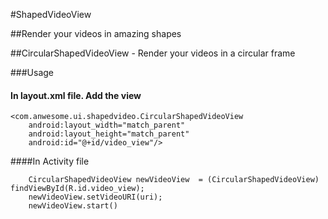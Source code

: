#ShapedVideoView

##Render your videos in amazing shapes

##CircularShapedVideoView - Render your videos in a circular frame

###Usage

#### In layout.xml file. Add the view

```
<com.anwesome.ui.shapedvideo.CircularShapedVideoView
    android:layout_width="match_parent"
    android:layout_height="match_parent"
    android:id="@+id/video_view"/>
```

####In Activity file

```
    CircularShapedVideoView newVideoView  = (CircularShapedVideoView) findViewById(R.id.video_view);
    newVideoView.setVideoURI(uri);
    newVideoView.start()
```
